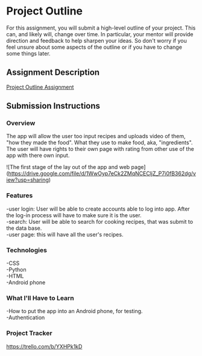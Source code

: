 # Project Outline
For this assignment, you will submit a high-level outline of your project. This can, and likely will, change over time. In particular, your mentor will provide direction and feedback to help sharpen your ideas. So don't worry if you feel unsure about some aspects of the outline or if you have to change some things later.

## Assignment Description
[Project Outline Assignment](https://education.launchcode.org/liftoff/modules/assignments/project-outline)

## Submission Instructions

### Overview
The app will allow the user too input recipes and uploads video of them, "how they made the food". What they use to make food, aka, "ingredients". The user will have rights to their own page with rating from other use of the app with there own input. 

![The first stage of the lay out of the app and web page] (https://drive.google.com/file/d/1WwOyp7eCk2ZMqNCECljZ_P7i0fB362dg/view?usp=sharing)


### Features
-user login: User will be able to create accounts
 able to log into app. After the log-in process will have to make sure it is the user. 
<br>-search: User will be able to search for cooking recipes, that was submit to the data base.
<br>-user page: this will have all the user's recipes.


### Technologies
-CSS<br>
-Python<br>
-HTML<br>
-Android phone
### What I'll Have to Learn

-How to put the app into an Android phone, for testing. <br>
-Authentication

### Project Tracker
https://trello.com/b/YXHPk1kD

